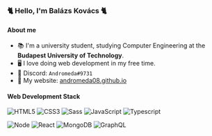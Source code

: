 ### 🐈 Hello, I'm Balázs Kovács 🐈
#### About me
- 📚 I'm a university student, studying Computer Engineering at the **Budapest University of Technology**.  
- 🖥️ I love doing web development in my free time.  
- 💬 Discord: `Andromeda#9731`
- 🔗 My website: [andromeda08.github.io](https://andromeda08.github.io/)

#### Web Development Stack
![HTML5](https://img.shields.io/badge/-HTML5-%23E44D27?style=flat-square&logo=html5&logoColor=ffffff)
![CSS3](https://img.shields.io/badge/-CSS3-%231572B6?style=flat-square&logo=css3)
![Sass](https://img.shields.io/badge/-Sass-%23CC6699?style=flat-square&logo=sass&logoColor=ffffff)
![JavaScript](https://img.shields.io/badge/-JavaScript-%23F7DF1C?style=flat-square&logo=javascript&logoColor=000000&labelColor=%23F7DF1C&color=%23FFCE5A)
![Typescript](https://img.shields.io/badge/Typescript-%23007ACC.svg?&style=flat-square&logo=typescript&logoColor=white)

![Node](https://img.shields.io/badge/Node.js-%2343853D.svg?&style=flat-square&logo=node.js&logoColor=white)
![React](https://img.shields.io/badge/-React-%23282C34?style=flat-square&logo=react)
![MongoDB](https://img.shields.io/badge/MongoDB-%234ea94b.svg?&style=flat-square&logo=mongodb&logoColor=white)
![GraphQL](https://img.shields.io/badge/-GraphQL-E10098?style=flat-square&logo=graphql)
